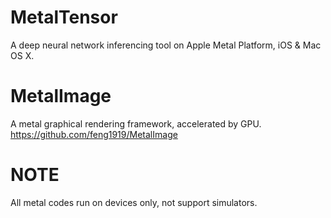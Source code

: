# MetalTensor
A deep neural network inferencing tool on Apple Metal Platform, iOS &amp; Mac OS X.

# MetalImage
A metal graphical rendering framework, accelerated by GPU. https://github.com/feng1919/MetalImage

# NOTE
All metal codes run on devices only, not support simulators.
